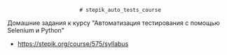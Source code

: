                            # stepik_auto_tests_course

Домашние задания к курсу "Автоматизация тестирования с помощью Selenium и Python"

* https://stepik.org/course/575/syllabus

